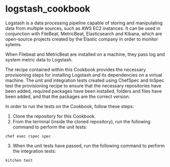 # logstash_cookbook

Logstash is a data processing pipeline capable of storing and manipulating data from multiple sources, such as AWS EC2 instances. It can be used in conjunction with FileBeat, MetricBeat, Elasticsearch and Kibana, which are open-source projects created by the Elastic company in order to monitor sytems.

When Filebeat and MetricBeat are installed on a machine, they pass log and system metric data to Logstash.

The recipe contained within this Cookbook provides the necessary provisioning steps for installing Logstash and its dependencies on a virtual machine. The unit and integration tests created using ChefSpec and InSpec test the provisioning recipe to ensure that the necessary repositories have been added, required packages have been installed, folders and files have been added, and that the packages are the correct version.

In order to run the tests on the Cookbook, follow these steps:

1. Clone the repository for this Cookbook.
2. From the terminal (inside the cloned repository), run the following command to perform the unit tests:
  ```
  chef exec rspec spec
  ```
3. When the unit tests have passed, run the following command to perform the integration tests:
```
kitchen test
```
